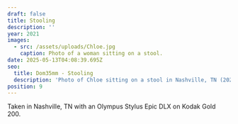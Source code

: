 ```yaml
---
draft: false
title: Stooling
description: ''
year: 2021
images:
  - src: /assets/uploads/Chloe.jpg
    caption: Photo of a woman sitting on a stool.
date: 2025-05-13T04:08:39.695Z
seo:
  title: Dom35mm - Stooling
  description: 'Photo of Chloe sitting on a stool in Nashville, TN (2021).'
position: 9
---
```


Taken in Nashville, TN with an Olympus Stylus Epic DLX on Kodak Gold 200.
